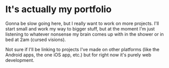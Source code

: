 # It's actually my portfolio

Gonna be slow going here, but I really want to work on more projects. I'll start small and work my way to bigger stuff, but at the moment I'm just listening to whatever nonsense my brain comes up with in the shower or in bed at 2am (cursed visions). 

Not sure if I'll be linking to projects I've made on other platforms (like the Android apps, the one iOS app, etc.) but for right now it's purely web development.

